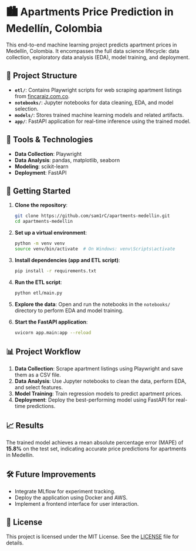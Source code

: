 # 🏙️ Apartments Price Prediction in Medellín, Colombia

This end-to-end machine learning project predicts apartment prices in Medellín, Colombia. It encompasses the full data science lifecycle: data collection, exploratory data analysis (EDA), model training, and deployment.

## 📁 Project Structure

- **`etl/`**: Contains Playwright scripts for web scraping apartment listings from [fincaraiz.com.co](https://www.fincaraiz.com.co).
- **`notebooks/`**: Jupyter notebooks for data cleaning, EDA, and model selection.
- **`models/`**: Stores trained machine learning models and related artifacts.
- **`app/`**: FastAPI application for real-time inference using the trained model.

## 🔧 Tools & Technologies

- **Data Collection**: Playwright
- **Data Analysis**: pandas, matplotlib, seaborn
- **Modeling**: scikit-learn
- **Deployment**: FastAPI

## 🚀 Getting Started

1. **Clone the repository**:

   ```bash
   git clone https://github.com/sam1rC/apartments-medellin.git
   cd apartments-medellin
   ```

2. **Set up a virtual environment**:

   ```bash
   python -m venv venv
   source venv/bin/activate  # On Windows: venv\Scripts\activate
   ```

3. **Install dependencies (app and ETL script)**:

   ```bash
   pip install -r requirements.txt
   ```

4. **Run the ETL script**:

   ```bash
   python etl/main.py
   ```

5. **Explore the data**:
   Open and run the notebooks in the `notebooks/` directory to perform EDA and model training.

6. **Start the FastAPI application**:
   ```bash
   uvicorn app.main:app --reload
   ```

## 📊 Project Workflow

1. **Data Collection**: Scrape apartment listings using Playwright and save them as a CSV file.
2. **Data Analysis**: Use Jupyter notebooks to clean the data, perform EDA, and select features.
3. **Model Training**: Train regression models to predict apartment prices.
4. **Deployment**: Deploy the best-performing model using FastAPI for real-time predictions.

## 📈 Results

The trained model achieves a mean absolute percentage error (MAPE) of **15.8%** on the test set, indicating accurate price predictions for apartments in Medellín.

## 🛠️ Future Improvements

- Integrate MLflow for experiment tracking.
- Deploy the application using Docker and AWS.
- Implement a frontend interface for user interaction.

## 📄 License

This project is licensed under the MIT License. See the [LICENSE](LICENSE) file for details.
